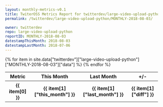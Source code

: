```yaml
---
layout: monthly-metrics-v0.1
title: TwiterOSS Metrics Report for twitterdev/large-video-upload-python | MONTHLY-2018-08-03 | 2018-08-03
permalink: /twitterdev/large-video-upload-python/MONTHLY-2018-08-03/

owner: twitterdev
repo: large-video-upload-python
reportID: MONTHLY-2018-08-03
datestampThisMonth: 2018-08-03
datestampLastMonth: 2018-07-06
---
```


<table style="width: 100%">
    <tr>
        <th>Metric</th>
        <th>This Month</th>
        <th>Last Month</th>
        <th>+/-</th>
    </tr>
    {% for item in site.data["twitterdev"]["large-video-upload-python"]["MONTHLY-2018-08-03"]["data"] %}
    <tr>
        <th>{{ item[0] }}</th>
        <th>{{ item[1]["this_month"] }}</th>
        <th>{{ item[1]["last_month"] }}</th>
        <th>{{ item[1]["diff"] }}</th>
    </tr>
    {% endfor %}
</table>

